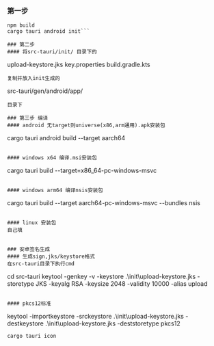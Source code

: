 ### 第一步
```npm i
npm build
cargo tauri android init```

### 第二步
#### 将src-tauri/init/ 目录下的
```
upload-keystore.jks
key.properties
build.gradle.kts
```
复制并放入init生成的
```
src-tauri/gen/android/app/
```
目录下

### 第三步 编译
#### android 无target则universe(x86,arm通用).apk安装包
```
cargo tauri android build --target aarch64
```

#### windows x64 编译.msi安装包
```
cargo tauri build --target=x86_64-pc-windows-msvc
```

#### windows arm64 编译nsis安装包
```
cargo tauri build --target aarch64-pc-windows-msvc --bundles nsis
```

#### linux 安装包
自己填


### 安卓签名生成
#### 生成sign,jks/keystore格式
在src-tauri目录下执行cmd
```
cd src-tauri
keytool -genkey -v -keystore .\init\upload-keystore.jks -storetype JKS -keyalg RSA -keysize 2048 -validity 10000 -alias upload
```

#### pkcs12标准
```
keytool -importkeystore -srckeystore .\init\upload-keystore.jks -destkeystore .\init\upload-keystore.jks -deststoretype pkcs12
```
cargo tauri icon